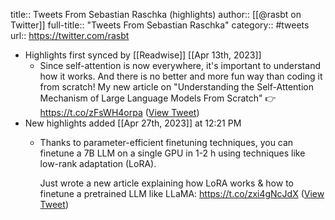 title:: Tweets From Sebastian Raschka (highlights)
author:: [[@rasbt on Twitter]]
full-title:: "Tweets From Sebastian Raschka"
category:: #tweets
url:: https://twitter.com/rasbt

- Highlights first synced by [[Readwise]] [[Apr 13th, 2023]]
	- Since self-attention is now everywhere, it's important to understand how it works.
	  And there is no better and more fun way than coding it from scratch!
	  My new article on "Understanding the Self-Attention Mechanism of Large Language Models From Scratch"
	  👉 https://t.co/zFsWH4orpa ([View Tweet](https://twitter.com/rasbt/status/1623705367333986305))
- New highlights added [[Apr 27th, 2023]] at 12:21 PM
	- Thanks to parameter-efficient finetuning techniques, you can finetune a 7B LLM on a single GPU in 1-2 h using techniques like low-rank adaptation (LoRA).
	  
	  Just wrote a new article explaining how LoRA works & how to finetune a pretrained LLM like LLaMA: 
	  https://t.co/zxi4gNcJdX ([View Tweet](https://twitter.com/rasbt/status/1651226178353614854))